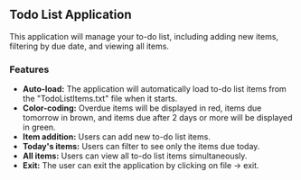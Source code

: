 ## Todo List Application

This application will manage your to-do list, including adding new items, filtering by due date, and viewing all items.

### Features

* **Auto-load:** The application will automatically load to-do list items from the "TodoListItems.txt" file when it starts.
* **Color-coding:** Overdue items will be displayed in red, items due tomorrow in brown, and items due after 2 days or more will be displayed in green.
* **Item addition:** Users can add new to-do list items.
* **Today's items:** Users can filter to see only the items due today.
* **All items:** Users can view all to-do list items simultaneously.
* **Exit:** The user can exit the application by clicking on file -> exit.
